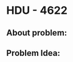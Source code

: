# HDU - 4622
## About problem:


##  Problem Idea:

<!--stackedit_data:
eyJoaXN0b3J5IjpbLTg5NjMyNjg2M119
-->